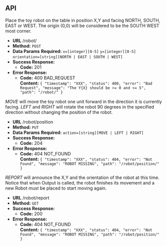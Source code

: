 ## API
  Place the toy robot on the table in position X,Y and facing NORTH, SOUTH, EAST or WEST. The origin (0,0) will be considered to be the SOUTH WEST most corner.
* **URL**
  /robot/
* **Method:**
  `POST`
* **Data Params**
  **Required:**
   `x=[integer][0-5]`
   `y=[integer][0-5]`
   `orientation=[string][NORTH | EAST | SOUTH | WEST]`
* **Success Response:**
  * **Code:** 201 <br />
* **Error Response:**
  * **Code:** 400 BAD_REQUEST <br />
    **Content:** `{
    "timestamp": "XXX",
    "status": 400,
    "error": "Bad Request",
    "message": "The Y{X} should be >= 0 and <= 5",
    "path": "/robot/"
}`

_MOVE_ will move the toy robot one unit forward in the direction it is currently facing.
_LEFT_ and _RIGHT_ will rotate the robot 90 degrees in the specified direction without changing the position of the robot.
* **URL**
  /robot/position
* **Method:**
  `PUT`
* **Data Params**
  **Required:**
   `action=[string][MOVE | LEFT | RIGHT]`
* **Success Response:**
  * **Code:** 204 <br />
* **Error Response:**
  * **Code:** 404 NOT_FOUND <br />
    **Content:** `{
    "timestamp": "XXX",
    "status": 404,
    "error": "Not Found",
    "message": "ROBOT MISSING",
    "path": "/robot/position/"
}`

_REPORT_ will announce the X,Y and the orientation of the robot at this time. Notice that when Output is called, the robot finishes its movement and a new Robot must be placed to start moving again.
* **URL**
  /robot/report
* **Method:**
  `GET`
* **Success Response:**
  * **Code:** 200 <br />
* **Error Response:**
  * **Code:** 404 NOT_FOUND <br />
    **Content:** `{
    "timestamp": "XXX",
    "status": 404,
    "error": "Not Found",
    "message": "ROBOT MISSING",
    "path": "/robot/position/"
}`
